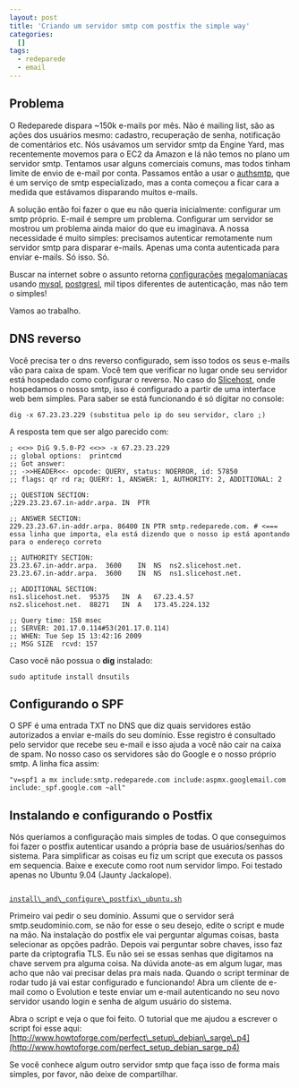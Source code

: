 ```yaml
--- 
layout: post
title: 'Criando um servidor smtp com postfix the simple way'
categories: 
  []
tags:
  - redeparede
  - email
---
```



## Problema

O Redeparede dispara ~150k e-mails por mês. Não é mailing list, são as ações dos usuários mesmo: cadastro, recuperação de senha, notificação de comentários etc. Nós usávamos um servidor smtp da Engine Yard, mas recentemente movemos para o EC2 da Amazon e lá não temos no plano um servidor smtp. Tentamos usar alguns comerciais comuns, mas todos tinham limite de envio de e-mail por conta. Passamos então a usar o [authsmtp](http://www.authsmtp.com), que é um serviço de smtp especializado, mas a conta começou a ficar cara a medida que estávamos disparando muitos e-mails.

A solução então foi fazer o que eu não queria inicialmente: configurar um smtp próprio. E-mail é sempre um problema. Configurar um servidor se mostrou um problema ainda maior do que eu imaginava. A nossa necessidade é muito simples: precisamos autenticar remotamente num servidor smtp para disparar e-mails. Apenas uma conta autenticada para enviar e-mails. Só isso. Só.

Buscar na internet sobre o assunto retorna [configurações][a1] [megalomaníacas][a2] usando [mysql][a3], [postgresl][a4], mil tipos diferentes de autenticação, mas não tem o simples!

[a1]: http://virtual01.lncc.br/~licht/linux/servidores.postfix.arq.html
[a2]: http://www.unitednerds.org/thefallen/docs/index.php?area=Postfix&tuto=Postfix-Postfix_SASL_POP3_Virtual
[a3]: http://articles.slicehost.com/2008/9/2/mail-server-configuring-postfix-to-use-mysql-part-2
[a4]: http://codepoets.co.uk/postfixadmin-postgresql-courier-squirrelmail-debian-etch-howto-tutorial

Vamos ao trabalho.

## DNS reverso

Você precisa ter o dns reverso configurado, sem isso todos os seus e-mails vão para caixa de spam. Você tem que verificar no lugar onde seu servidor está hospedado como configurar o reverso. No caso do [Slicehost](http://slicehost.com), onde hospedamos o nosso smtp, isso é configurado a partir de uma interface web bem simples. Para saber se está funcionando é só digitar no console:

    dig -x 67.23.23.229 (substitua pelo ip do seu servidor, claro ;)

A resposta tem que ser algo parecido com:

    ; <<>> DiG 9.5.0-P2 <<>> -x 67.23.23.229
    ;; global options:  printcmd
    ;; Got answer:
    ;; ->>HEADER<<- opcode: QUERY, status: NOERROR, id: 57850
    ;; flags: qr rd ra; QUERY: 1, ANSWER: 1, AUTHORITY: 2, ADDITIONAL: 2

    ;; QUESTION SECTION:
    ;229.23.23.67.in-addr.arpa.	IN	PTR

    ;; ANSWER SECTION:
    229.23.23.67.in-addr.arpa. 86400 IN	PTR	smtp.redeparede.com. # <=== essa linha que importa, ela está dizendo que o nosso ip está apontando para o endereço correto

    ;; AUTHORITY SECTION:
    23.23.67.in-addr.arpa.	3600	IN	NS	ns2.slicehost.net.
    23.23.67.in-addr.arpa.	3600	IN	NS	ns1.slicehost.net.

    ;; ADDITIONAL SECTION:
    ns1.slicehost.net.	95375	IN	A	67.23.4.57
    ns2.slicehost.net.	88271	IN	A	173.45.224.132

    ;; Query time: 158 msec
    ;; SERVER: 201.17.0.114#53(201.17.0.114)
    ;; WHEN: Tue Sep 15 13:42:16 2009
    ;; MSG SIZE  rcvd: 157

Caso você não possua o __dig__ instalado:

    sudo aptitude install dnsutils

## Configurando o SPF

O SPF é uma entrada TXT no DNS que diz quais servidores estão autorizados a enviar e-mails do seu domínio. Esse registro é consultado pelo servidor que recebe seu e-mail e isso ajuda a você não cair na caixa de spam. No nosso caso os servidores são do Google e o nosso próprio smtp. A linha fica assim:

    "v=spf1 a mx include:smtp.redeparede.com include:aspmx.googlemail.com include:_spf.google.com ~all"

## Instalando e configurando o Postfix

Nós queríamos a configuração mais simples de todas. O que conseguimos foi fazer o postfix autenticar usando a própria base de usuários/senhas do sistema. Para simplificar as coisas eu fiz um script que executa os passos em sequencia. Baixe e execute como root num servidor limpo. Foi testado apenas no Ubuntu 9.04 (Jaunty Jackalope).

<code>
<a href="http://mergulhao.info/assets/2009/9/15/install_and_configure_postfix_ubuntu.sh">install\_and\_configure\_postfix\_ubuntu.sh</a>
</code>

Primeiro vai pedir o seu domínio. Assumi que o servidor será smtp.seudominio.com, se não for esse o seu desejo, edite o script e mude na mão. Na instalação do postfix ele vai perguntar algumas coisas, basta selecionar as opções padrão. Depois vai perguntar sobre chaves, isso faz parte da criptografia TLS. Eu não sei se essas senhas que digitamos na chave servem pra alguma coisa. Na dúvida anote-as em algum lugar, mas acho que não vai precisar delas pra mais nada. Quando o script terminar de rodar tudo já vai estar configurado e funcionando! Abra um cliente de e-mail como o Evolution e teste enviar um e-mail autenticando no seu novo servidor usando login e senha de algum usuário do sistema.

Abra o script e veja o que foi feito. O tutorial que me ajudou a escrever o script foi esse aqui: [http://www.howtoforge.com/perfect\_setup\_debian\_sarge\_p4](http://www.howtoforge.com/perfect_setup_debian_sarge_p4)

Se você conhece algum outro servidor smtp que faça isso de forma mais simples, por favor, não deixe de compartilhar.



